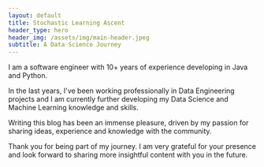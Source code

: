 ```yaml
---
layout: default
title: Stochastic Learning Ascent
header_type: hero
header_img: /assets/img/main-header.jpeg
subtitle: A Data Science Journey
---
```


I am a software engineer with 10+ years of experience developing in Java and Python. 

In the last years, I've been working professionally in Data Engineering projects and I am currently further developing my Data Science and Machine Learning knowledge and skills.

Writing this blog has been an immense pleasure, driven by my passion for sharing ideas, experience and knowledge with the community.

Thank you for being part of my journey. I am very grateful for your presence and look forward to sharing more insightful content with you in the future.